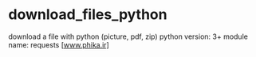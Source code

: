 # download_files_python
download a file with python (picture, pdf, zip)
python version: 3+
module name: requests
[www.phika.ir]
